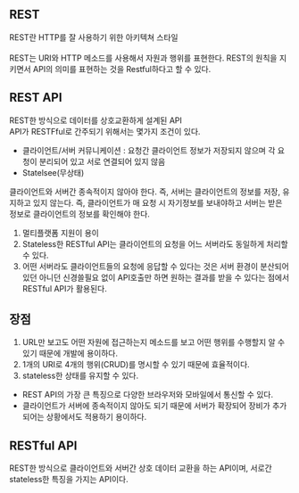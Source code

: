 ## REST
REST란 HTTP를 잘 사용하기 위한 아키텍쳐 스타일<br><br>
REST는 URI와 HTTP 메소드를 사용해서 자원과 행위를 표현한다. REST의 원칙을 지키면서 API의 의미를 표현하는 것을 Restful하다고 할 수 있다.

## REST API
REST한 방식으로 데이터를 상호교환하게 설계된 API<br>
API가 RESTFful로 간주되기 위해서는 몇가지 조건이 있다.
- 클라이언트/서버 커뮤니케이션 : 요청간 클라이언트 정보가 저장되지 않으며 각 요청이 분리되어 있고 서로 연결되어 있지 않음
- Statelsee(무상태)

클라이언트와 서버간 종속적이지 않아야 한다. 즉, 서버는 클라이언트의 정보를 저장, 유지하고 있지 않는다. 즉, 클라이언트가 매 요청 시 자기정보를 보내야하고 서버는 받은 정보로 클라이언트의 정보를 확인해야 한다.

1. 멀티플랫폼 지원이 용이
2. Stateless한 RESTful API는 클라이언트의 요청을 어느 서버라도 동일하게 처리할 수 있다.
3. 어떤 서버라도 클라이언트들의 요청에 응답할 수 있다는 것은 서버 환경이 분산되어있던 아니던 신경쓸필요 없이 API호출만 하면 원하는 결과를 받을 수 있다는 점에서 RESTful API가 활용된다.

## 장점
1. URL만 보고도 어떤 자원에 접근하는지 메소드를 보고 어떤 행위를 수행할지 알 수 있기 때문에 개발에 용이하다.
2. 1개의 URI로 4개의 행위(CRUD)를 명시할 수 있기 때문에 효율적이다.
3. stateless한 상태를 유지할 수 있다.
- REST API의 가장 큰 특징으로 다양한 브라우저와 모바일에서 통신할 수 있다.
- 클라이언트가 서버에 종속적이지 않아도 되기 때문에 서버가 확장되어 장비가 추가되어는 상황에서도 적용하기 용이하다.

## RESTful API
REST한 방식으로 클라이언트와 서버간 상호 데이터 교환을 하는 API이며, 서로간 stateless한 특징을 가지는 API이다.